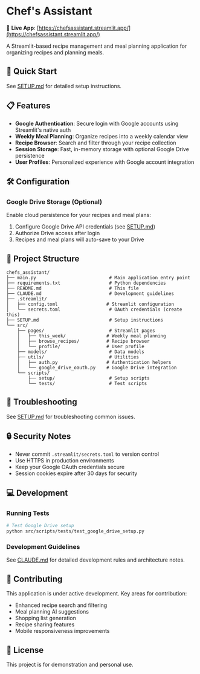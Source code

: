 # Chef's Assistant

🔗 **Live App**: [https://chefsassistant.streamlit.app/](https://chefsassistant.streamlit.app/)

A Streamlit-based recipe management and meal planning application for organizing recipes and planning meals.

## 🚀 Quick Start

See [SETUP.md](SETUP.md) for detailed setup instructions.

## 📋 Features

- **Google Authentication**: Secure login with Google accounts using Streamlit's native auth
- **Weekly Meal Planning**: Organize recipes into a weekly calendar view
- **Recipe Browser**: Search and filter through your recipe collection
- **Session Storage**: Fast, in-memory storage with optional Google Drive persistence
- **User Profiles**: Personalized experience with Google account integration

## 🛠️ Configuration

### Google Drive Storage (Optional)

Enable cloud persistence for your recipes and meal plans:
1. Configure Google Drive API credentials (see [SETUP.md](SETUP.md))
2. Authorize Drive access after login
3. Recipes and meal plans will auto-save to your Drive


## 📁 Project Structure

```
chefs_assistant/
├── main.py                           # Main application entry point
├── requirements.txt                  # Python dependencies
├── README.md                         # This file
├── CLAUDE.md                         # Development guidelines
├── .streamlit/
│   ├── config.toml                  # Streamlit configuration
│   └── secrets.toml                  # OAuth credentials (create this)
├── SETUP.md                          # Setup instructions
└── src/
    ├── pages/                        # Streamlit pages
    │   ├── this_week/               # Weekly meal planning
    │   ├── browse_recipes/          # Recipe browser
    │   └── profile/                 # User profile
    ├── models/                       # Data models
    ├── utils/                        # Utilities
    │   ├── auth.py                  # Authentication helpers
    │   └── google_drive_oauth.py    # Google Drive integration
    └── scripts/
        ├── setup/                    # Setup scripts
        └── tests/                    # Test scripts
```

## 🔧 Troubleshooting

See [SETUP.md](SETUP.md) for troubleshooting common issues.

## 🔒 Security Notes

- Never commit `.streamlit/secrets.toml` to version control
- Use HTTPS in production environments
- Keep your Google OAuth credentials secure
- Session cookies expire after 30 days for security

## 💻 Development

### Running Tests

```bash
# Test Google Drive setup
python src/scripts/tests/test_google_drive_setup.py
```

### Development Guidelines

See [CLAUDE.md](CLAUDE.md) for detailed development rules and architecture notes.

## 🤝 Contributing

This application is under active development. Key areas for contribution:
- Enhanced recipe search and filtering
- Meal planning AI suggestions
- Shopping list generation
- Recipe sharing features
- Mobile responsiveness improvements

## 📄 License

This project is for demonstration and personal use.